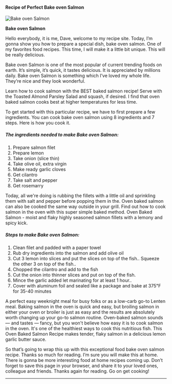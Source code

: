             

#### Recipe of Perfect Bake oven Salmon

![Bake oven Salmon](https://img-global.cpcdn.com/recipes/4808863008686080/751x532cq70/bake-oven-salmon-recipe-main-photo.jpg)

**Bake oven Salmon**

Hello everybody, it is me, Dave, welcome to my recipe site. Today, I’m gonna show you how to prepare a special dish, bake oven salmon. One of my favorites food recipes. This time, I will make it a little bit unique. This will be really delicious.

Bake oven Salmon is one of the most popular of current trending foods on earth. It’s simple, it’s quick, it tastes delicious. It is appreciated by millions daily. Bake oven Salmon is something which I’ve loved my whole life. They’re nice and they look wonderful.

Learn how to cook salmon with the BEST baked salmon recipe! Serve with the Toasted Almond Parsley Salad and squash, if desired. I find that oven baked salmon cooks best at higher temperatures for less time.

To get started with this particular recipe, we have to first prepare a few ingredients. You can cook bake oven salmon using 8 ingredients and 7 steps. Here is how you cook it.

##### The ingredients needed to make Bake oven Salmon:

1.  Prepare salmon filet
2.  Prepare lemon
3.  Take onion (slice thin)
4.  Take olive oil, extra virgin
5.  Make ready garlic cloves
6.  Get cilantro
7.  Take salt and pepper
8.  Get rosemarry

Today, all we're doing is rubbing the fillets with a little oil and sprinkling them with salt and pepper before popping them in the. Oven baked salmon can also be cooked the same way outside in your grill. Find out how to cook salmon in the oven with this super simple baked method. Oven Baked Salmon - moist and flaky highly seasoned salmon fillets with a lemony and spicy kick.

##### Steps to make Bake oven Salmon:

1.  Clean filet and padded with a paper towel
2.  Rub dry ingredients into the salmon and add olive oil
3.  Cut 3 lemon into slices and put the slices on top of the fish.. Squeeze the other 3 on top of the fish..
4.  Chopped the cilantro and add to the fish
5.  Cut the onion into thinner slices and put on top of the fish.
6.  Mince the garlic added let marinating for at least 1 hour..
7.  Cover with aluminum foil and sealed like a package and bake at 375℉ for 35-40 minutes

A perfect easy weeknight meal for busy folks or as a low-carb go-to Lenten meal. Baking salmon in the oven is quick and easy, but broiling salmon in either your oven or broiler is just as easy and the results are absolutely worth changing up your go-to salmon routine. Oven-baked salmon sounds — and tastes — fancy, but you won't believe how easy it is to cook salmon in the oven. It's one of the healthiest ways to cook this nutritious fish. This Oven Baked Salmon Recipe makes tender, flaky salmon in a delicious lemon garlic butter sauce.

So that’s going to wrap this up with this exceptional food bake oven salmon recipe. Thanks so much for reading. I’m sure you will make this at home. There is gonna be more interesting food at home recipes coming up. Don’t forget to save this page in your browser, and share it to your loved ones, colleague and friends. Thanks again for reading. Go on get cooking!

* * *